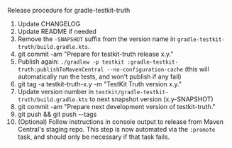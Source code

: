 Release procedure for gradle-testkit-truth

1. Update CHANGELOG
1. Update README if needed
1. Remove the `-SNAPSHOT` suffix from the version name in `gradle-testkit-truth/build.gradle.kts`.
1. git commit -am "Prepare for testkit-truth release x.y."
1. Publish again: `./gradlew -p testkit :gradle-testkit-truth:publishToMavenCentral --no-configuration-cache`
   (this will automatically run the tests, and won't publish if any fail)
1. git tag -a testkit-truth-x.y -m "TestKit Truth version x.y."
1. Update version number in `testkit/gradle-testkit-truth/build.gradle.kts` to next snapshot version (x.y-SNAPSHOT)
1. git commit -am "Prepare next development version of testkit-truth."
1. git push && git push --tags
1. (Optional) Follow instructions in console output to release from Maven Central's staging repo.
   This step is now automated via the `:promote` task, and should only be necessary if that task
   fails.
